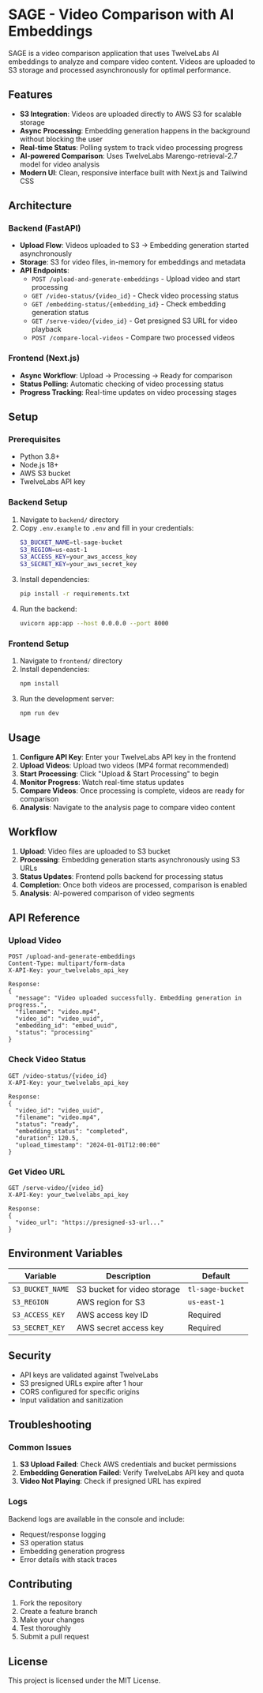 # SAGE - Video Comparison with AI Embeddings

SAGE is a video comparison application that uses TwelveLabs AI embeddings to analyze and compare video content. Videos are uploaded to S3 storage and processed asynchronously for optimal performance.

## Features

- **S3 Integration**: Videos are uploaded directly to AWS S3 for scalable storage
- **Async Processing**: Embedding generation happens in the background without blocking the user
- **Real-time Status**: Polling system to track video processing progress
- **AI-powered Comparison**: Uses TwelveLabs Marengo-retrieval-2.7 model for video analysis
- **Modern UI**: Clean, responsive interface built with Next.js and Tailwind CSS

## Architecture

### Backend (FastAPI)
- **Upload Flow**: Videos uploaded to S3 → Embedding generation started asynchronously
- **Storage**: S3 for video files, in-memory for embeddings and metadata
- **API Endpoints**:
  - `POST /upload-and-generate-embeddings` - Upload video and start processing
  - `GET /video-status/{video_id}` - Check video processing status
  - `GET /embedding-status/{embedding_id}` - Check embedding generation status
  - `GET /serve-video/{video_id}` - Get presigned S3 URL for video playback
  - `POST /compare-local-videos` - Compare two processed videos

### Frontend (Next.js)
- **Async Workflow**: Upload → Processing → Ready for comparison
- **Status Polling**: Automatic checking of video processing status
- **Progress Tracking**: Real-time updates on video processing stages

## Setup

### Prerequisites
- Python 3.8+
- Node.js 18+
- AWS S3 bucket
- TwelveLabs API key

### Backend Setup
1. Navigate to `backend/` directory
2. Copy `.env.example` to `.env` and fill in your credentials:
   ```bash
   S3_BUCKET_NAME=tl-sage-bucket
   S3_REGION=us-east-1
   S3_ACCESS_KEY=your_aws_access_key
   S3_SECRET_KEY=your_aws_secret_key
   ```
3. Install dependencies:
   ```bash
   pip install -r requirements.txt
   ```
4. Run the backend:
   ```bash
   uvicorn app:app --host 0.0.0.0 --port 8000
   ```

### Frontend Setup
1. Navigate to `frontend/` directory
2. Install dependencies:
   ```bash
   npm install
   ```
3. Run the development server:
   ```bash
   npm run dev
   ```

## Usage

1. **Configure API Key**: Enter your TwelveLabs API key in the frontend
2. **Upload Videos**: Upload two videos (MP4 format recommended)
3. **Start Processing**: Click "Upload & Start Processing" to begin
4. **Monitor Progress**: Watch real-time status updates
5. **Compare Videos**: Once processing is complete, videos are ready for comparison
6. **Analysis**: Navigate to the analysis page to compare video content

## Workflow

1. **Upload**: Video files are uploaded to S3 bucket
2. **Processing**: Embedding generation starts asynchronously using S3 URLs
3. **Status Updates**: Frontend polls backend for processing status
4. **Completion**: Once both videos are processed, comparison is enabled
5. **Analysis**: AI-powered comparison of video segments

## API Reference

### Upload Video
```http
POST /upload-and-generate-embeddings
Content-Type: multipart/form-data
X-API-Key: your_twelvelabs_api_key

Response:
{
  "message": "Video uploaded successfully. Embedding generation in progress.",
  "filename": "video.mp4",
  "video_id": "video_uuid",
  "embedding_id": "embed_uuid",
  "status": "processing"
}
```

### Check Video Status
```http
GET /video-status/{video_id}
X-API-Key: your_twelvelabs_api_key

Response:
{
  "video_id": "video_uuid",
  "filename": "video.mp4",
  "status": "ready",
  "embedding_status": "completed",
  "duration": 120.5,
  "upload_timestamp": "2024-01-01T12:00:00"
}
```

### Get Video URL
```http
GET /serve-video/{video_id}
X-API-Key: your_twelvelabs_api_key

Response:
{
  "video_url": "https://presigned-s3-url..."
}
```

## Environment Variables

| Variable | Description | Default |
|----------|-------------|---------|
| `S3_BUCKET_NAME` | S3 bucket for video storage | `tl-sage-bucket` |
| `S3_REGION` | AWS region for S3 | `us-east-1` |
| `S3_ACCESS_KEY` | AWS access key ID | Required |
| `S3_SECRET_KEY` | AWS secret access key | Required |

## Security

- API keys are validated against TwelveLabs
- S3 presigned URLs expire after 1 hour
- CORS configured for specific origins
- Input validation and sanitization

## Troubleshooting

### Common Issues
1. **S3 Upload Failed**: Check AWS credentials and bucket permissions
2. **Embedding Generation Failed**: Verify TwelveLabs API key and quota
3. **Video Not Playing**: Check if presigned URL has expired

### Logs
Backend logs are available in the console and include:
- Request/response logging
- S3 operation status
- Embedding generation progress
- Error details with stack traces

## Contributing

1. Fork the repository
2. Create a feature branch
3. Make your changes
4. Test thoroughly
5. Submit a pull request

## License

This project is licensed under the MIT License.